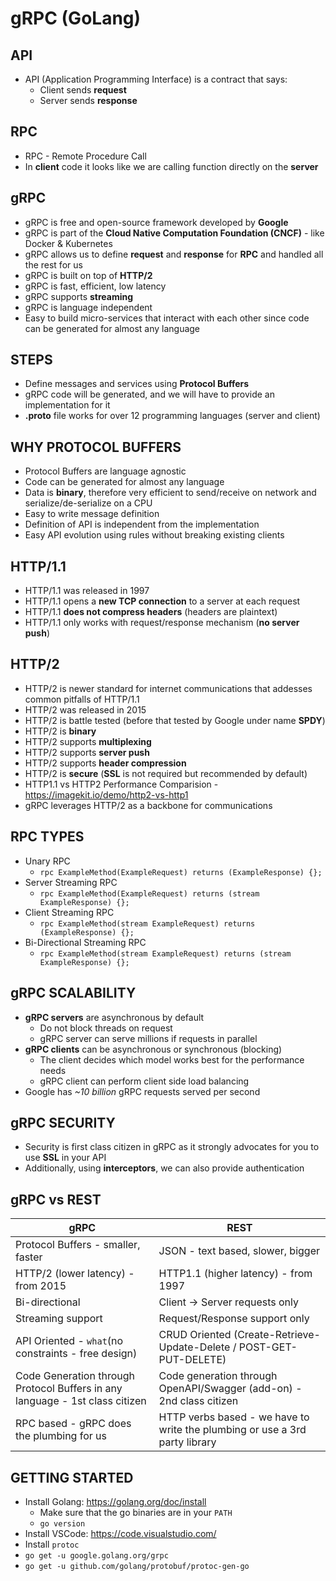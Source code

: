 # gRPC (GoLang)

## API

* API (Application Programming Interface) is a contract that says:
  * Client sends **request**
  * Server sends **response**

## RPC

* RPC - Remote Procedure Call
* In **client** code it looks like we are calling function directly on the **server**

## gRPC

* gRPC is free and open-source framework developed by **Google**
* gRPC is part of the **Cloud Native Computation Foundation (CNCF)** - like Docker & Kubernetes
* gRPC allows us to define **request** and **response** for **RPC** and handled all the rest for us
* gRPC is built on top of **HTTP/2**
* gRPC is fast, efficient, low latency
* gRPC supports **streaming**
* gRPC is language independent
* Easy to build micro-services that interact with each other since code can be generated for almost any language

## STEPS

* Define messages and services using **Protocol Buffers**
* gRPC code will be generated, and we will have to provide an implementation for it
* **.proto** file works for over 12 programming languages (server and client)

## WHY PROTOCOL BUFFERS

* Protocol Buffers are language agnostic
* Code can be generated for almost any language
* Data is **binary**, therefore very efficient to send/receive on network and serialize/de-serialize on a CPU
* Easy to write message definition
* Definition of API is independent from the implementation
* Easy API evolution using rules without breaking existing clients

## HTTP/1.1

* HTTP/1.1 was released in 1997
* HTTP/1.1 opens a **new TCP connection** to a server at each request
* HTTP/1.1 **does not compress headers** (headers are plaintext)
* HTTP/1.1 only works with request/response mechanism (**no server push**)

## HTTP/2

* HTTP/2 is newer standard for internet communications that addesses common pitfalls of HTTP/1.1
* HTTP/2 was released in 2015
* HTTP/2 is battle tested (before that tested by Google under name **SPDY**)
* HTTP/2 is **binary**
* HTTP/2 supports **multiplexing**
* HTTP/2 supports **server push**
* HTTP/2 supports **header compression**
* HTTP/2 is **secure** (**SSL** is not required but recommended by default)
* HTTP1.1 vs HTTP2 Performance Comparision - <https://imagekit.io/demo/http2-vs-http1>
* gRPC leverages HTTP/2 as a backbone for communications

## RPC TYPES

* Unary RPC
  * `rpc ExampleMethod(ExampleRequest) returns (ExampleResponse) {};`
* Server Streaming RPC
  * `rpc ExampleMethod(ExampleRequest) returns (stream ExampleResponse) {};`
* Client Streaming RPC
  * `rpc ExampleMethod(stream ExampleRequest) returns (ExampleResponse) {};`
* Bi-Directional Streaming RPC
  * `rpc ExampleMethod(stream ExampleRequest) returns (stream ExampleResponse) {};`

## gRPC SCALABILITY

* **gRPC servers** are asynchronous by default
  * Do not block threads on request
  * gRPC server can serve millions if requests in parallel
* **gRPC clients** can be asynchronous or synchronous (blocking)
  * The client decides which model works best for the performance needs
  * gRPC client can perform client side load balancing
* Google has *~10 billion* gRPC requests served per second

## gRPC SECURITY

* Security is first class citizen in gRPC as it strongly advocates for you to use **SSL** in your API
* Additionally, using **interceptors**, we can also provide authentication

## gRPC vs REST

| gRPC | REST |
| ---- | ---- |
| Protocol Buffers - smaller, faster | JSON - text based, slower, bigger |
| HTTP/2 (lower latency) - from 2015 | HTTP1.1 (higher latency) - from 1997 |
| Bi-directional | Client -> Server requests only |
| Streaming support | Request/Response support only |
| API Oriented - `what`(no constraints - free design) | CRUD Oriented (Create-Retrieve-Update-Delete / POST-GET-PUT-DELETE) |
| Code Generation through Protocol Buffers in any language - 1st class citizen | Code generation through OpenAPI/Swagger (add-on) - 2nd class citizen |
| RPC based - gRPC does the plumbing for us | HTTP verbs based - we have to write the plumbing or use a 3rd party library |

## GETTING STARTED

* Install Golang: <https://golang.org/doc/install>
  * Make sure that the go binaries are in your `PATH`
  * `go version`
* Install VSCode: <https://code.visualstudio.com/>
* Install `protoc`
* `go get -u google.golang.org/grpc`
* `go get -u github.com/golang/protobuf/protoc-gen-go`
